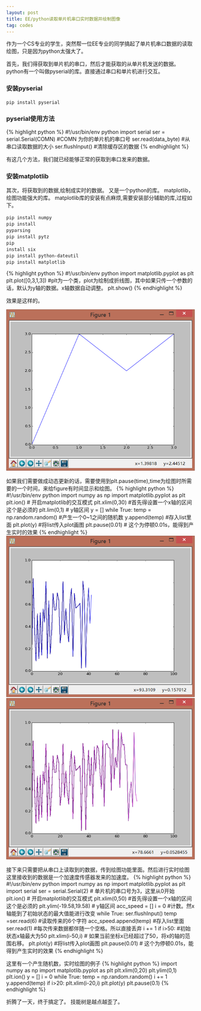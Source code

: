 ```yaml
---
layout: post
title: EE/python读取单片机串口实时数据并绘制图像
tag: codes
---
```


作为一个CS专业的学生，突然帮一位EE专业的同学搞起了单片机串口数据的读取绘图，只是因为python太强大了。


首先，我们得获取到单片机的串口，然后才能获取的从单片机发送的数据。
python有一个叫做pyserial的库。直接通过串口和单片机进行交互。

<h3>安装pyserial</h3>  
<code>pip install pyserial</code>
<h3>pyserial使用方法</h3>
{% highlight python %}
#!/usr/bin/env python
import serial
ser = serial.Serial(COMN)  #COMN 为你的单片机的串口号
ser.read(data_byte)  #从串口读取数据的大小
ser.flushInput()  #清除缓存区的数据
{% endhighlight %}

有这几个方法，我们就已经能够正常的获取到串口发来的数据。

<h3>安装matplotlib</h3>
其次，将获取到的数据,绘制成实时的数据。
又是一个python的库。 matplotlib，绘图功能强大的库。
matplotlib库的安装有点麻烦,需要安装部分辅助的库,过程如下。

<code>pip install numpy</code><br/>
<code>pip install pyparsing</code><br/>
<code>pip install pytz</code><br/>
<code>pip install six</code><br/>
<code>pip install python-dateutil</code><br/>
<code>pip install matplotlib</code>

{% highlight python %}
#!/usr/bin/env python
import matplotlib.pyplot as plt
plt.plot([0,3,1,3])  #plt为一个类，plot为绘制成折线图，其中如果只传一个参数的话，默认为y轴的数据。x轴数据自动调整。
plt.show()
{% endhighlight %}

效果是这样的。

<img src="/images/figure1.png">

如果我们需要做成动态更新的话，需要使用到plt.pause(time),time为绘图时所需要的一个时间，来给figure有时间显示和绘图。
{% highlight python %}
#!/usr/bin/env python
import numpy as np
import matplotlib.pyplot as plt
plt.ion()  #  开启matplotlib的交互模式
plt.xlim(0,30)  #首先得设置一个x轴的区间 这个是必须的
plt.lim(0,1) # y轴区间 
y = []
while True:
	temp = np.random.random() #产生一个0~1之间的随机数
	y.append(temp)  #存入list里面
	plt.plot(y) #将list传入plot画图
	plt.pause(0.01) # 这个为停顿0.01s，能得到产生实时的效果
{% endhighlight %}
<img src="/images/figure2.png" ><img src="/images/figure3.png" >

接下来只需要把从串口上读取到的数据，传到绘图功能里面。然后进行实时绘图
这里接收到的数据是一个加速度传感器发来的加速度。
{% highlight python %}
#!/usr/bin/env python
import numpy as np
import matplotlib.pyplot as plt
import serial
ser = serial.Serial(2)  # 单片机的串口号为3，这里从0开始
plt.ion()  #  开启matplotlib的交互模式
plt.xlim(0,50)  #首先得设置一个x轴的区间 这个是必须的
plt.ylim(-19.58,19.58) # y轴区间 
acc_speed = []
i = 0  #计数。然x轴能到了初始状态的最大值能进行改变
while True:
	ser.flushInput()
	temp =ser.read(6) #读取传来的6个字符
	acc_speed.append(temp)  #存入list里面
	ser.read(1)  #每次传来数据都伴随一个空格。所以直接丢弃
	i += 1
	if i>50:    #初始状态x轴最大为50
		plt.xlim(i-50,i) #  如果当前坐标x已经超过了50，将x的轴的范围右移。
	plt.plot(y) #将list传入plot画图
	plt.pause(0.01) # 这个为停顿0.01s，能得到产生实时的效果
{% endhighlight %}

这里有一个产生随机数，实时绘图的例子
{% highlight python %}
import numpy as np
import matplotlib.pyplot as plt
plt.xlim(0,20)
plt.ylim(0,1)
plt.ion()
y = []
i = 0
while True:
    temp = np.random.random()
    i += 1
    y.append(temp)
    if i>20:
    	plt.xlim(i-20,i)
    plt.plot(y)
    plt.pause(0.1)
{% endhighlight %}

折腾了一天，终于搞定了。
技能树是越点越歪了。
